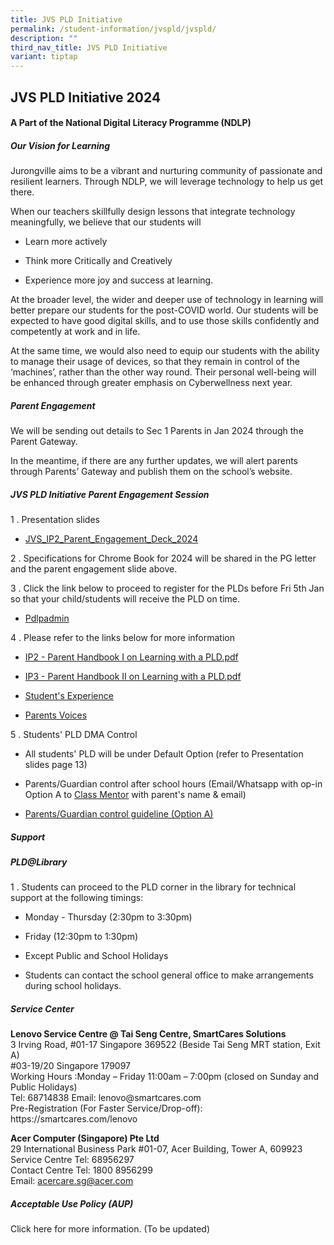 ```yaml
---
title: JVS PLD Initiative
permalink: /student-information/jvspld/jvspld/
description: ""
third_nav_title: JVS PLD Initiative
variant: tiptap
---
```

<h2>JVS PLD Initiative 2024</h2>
<h4>A Part of the National Digital Literacy Programme (NDLP)</h4>
<h5>Our Vision for Learning</h5>
<p>Jurongville aims to be a vibrant and nurturing community of passionate
and resilient learners. Through NDLP, we will leverage technology to help
us get there.</p>
<p>When our teachers skillfully design lessons that integrate technology
meaningfully, we believe that our students will&nbsp;</p>
<ul data-tight="true" class="tight">
<li>
<p>Learn more actively</p>
</li>
<li>
<p>Think more Critically and Creatively</p>
</li>
<li>
<p>Experience more joy and success at learning.</p>
</li>
</ul>
<p>At the broader level, the wider and deeper use of technology in learning
will better prepare our students for the post-COVID world. Our students
will be expected to have good digital skills, and to use those skills confidently
and competently at work and in life.</p>
<p>At the same time, we would also need to equip our students with the ability
to manage their usage of devices, so that they remain in control of the
‘machines’, rather than the other way round. Their personal well-being
will be enhanced through greater emphasis on Cyberwellness next year.</p>
<h5>Parent Engagement</h5>
<p>We will be sending out details to Sec 1 Parents in Jan 2024 through the
Parent Gateway.</p>
<p>In the meantime, if there are any further updates, we will alert parents
through Parents’ Gateway and publish them on the school’s website.</p>
<h5>JVS PLD Initiative Parent Engagement Session</h5>
<p>1 . Presentation slides
<br>
</p>
<ul data-tight="true" class="tight">
<li>
<p><a href="/files/JVS_IP2_Parent_Engagement_Deck_2024.pdf" rel="noopener noreferrer nofollow" target="_blank">JVS_IP2_Parent_Engagement_Deck_2024</a>
</p>
</li>
</ul>
<p>2 . Specifications for Chrome Book for 2024 will be shared in the PG letter
and the parent engagement slide above.</p>
<p>3 . Click the link below to proceed to register for the PLDs before Fri
5th Jan so that your child/students will receive the PLD on time.</p>
<ul data-tight="true" class="tight">
<li>
<p><a href="https://go.gov.sg/pdlpadmin" rel="noopener noreferrer nofollow" target="_blank">Pdlpadmin</a>
</p>
</li>
</ul>
<p>4 . Please refer to the links below for more information
<br>
</p>
<ul data-tight="true" class="tight">
<li>
<p><a href="/files/IP2___Parent_Handbook_I_on_Learning_with_a_PLD.pdf" rel="noopener noreferrer nofollow" target="_blank">IP2 - Parent Handbook I on Learning with a PLD.pdf</a> 
<br>
</p>
</li>
<li>
<p><a href="/files/IP3___Parent_Handbook_II_on_Learning_with_a_PLD.pdf" rel="noopener noreferrer nofollow" target="_blank">IP3 - Parent Handbook II on Learning with a PLD.pdf</a> 
<br>
</p>
</li>
<li>
<p><a href="http://www.youtube.com/watch?v=atVkNBXMVnY" rel="noopener noreferrer nofollow" target="_blank">Student's Experience</a> 
<br>
</p>
</li>
<li>
<p><a href="https://go.gov.sg/parent-voxpop-1" rel="noopener noreferrer nofollow" target="_blank">Parents Voices</a>
</p>
</li>
</ul>
<p>5 . Students' PLD DMA Control
<br>
</p>
<ul data-tight="true" class="tight">
<li>
<p>All students' PLD will be under Default Option (refer to Presentation
slides page 13)</p>
</li>
<li>
<p>Parents/Guardian control after school hours (Email/Whatsapp with op-in
Option A to <a href="/student-information/class-mentors/" rel="noopener noreferrer nofollow" target="_blank">Class Mentor</a> with
parent's name &amp; email)</p>
</li>
<li>
<p><a href="https://drive.google.com/file/d/15Qv3EfGzCyMgaXoRPOjIYgoxcwckl2Vx/view" rel="noopener noreferrer nofollow" target="_blank">Parents/Guardian control guideline (Option A)</a>
</p>
</li>
</ul>
<h5>Support</h5>
<h5>PLD@Library</h5>
<p>1 . Students can proceed to the PLD corner in the library for technical
support at the following timings:</p>
<ul data-tight="true" class="tight">
<li>
<p>Monday - Thursday (2:30pm to 3:30pm)</p>
</li>
<li>
<p>Friday (12:30pm to 1:30pm)</p>
</li>
<li>
<p>Except Public and School Holidays</p>
</li>
<li>
<p>Students can contact the school general office to make arrangements during
school holidays.</p>
</li>
</ul>
<h5>Service Center</h5>
<p><strong>Lenovo Service Centre @ Tai Seng Centre, SmartCares Solutions </strong>
<br>3 Irving Road, #01-17 Singapore 369522 (Beside Tai Seng MRT station, Exit
A)
<br>#03-19/20 Singapore 179097
<br>Working Hours :Monday – Friday 11:00am – 7:00pm (closed on Sunday and
Public Holidays)
<br>Tel: 68714838 Email: lenovo@smartcares.com
<br>Pre-Registration (For Faster Service/Drop-off): https://smartcares.com/lenovo</p>
<p><strong>Acer Computer (Singapore) Pte Ltd</strong> 
<br>29 International Business Park #01-07, Acer Building, Tower A, 609923
<br>Service Centre Tel: 68956297
<br>Contact Centre Tel: 1800 8956299
<br>Email: <a href="mailto:acercare.sg@acer.com" rel="noopener noreferrer nofollow" target="_blank">acercare.sg@acer.com</a>
</p>
<h5>Acceptable Use Policy (AUP)</h5>
<p>Click here for more information. (To be updated)</p>